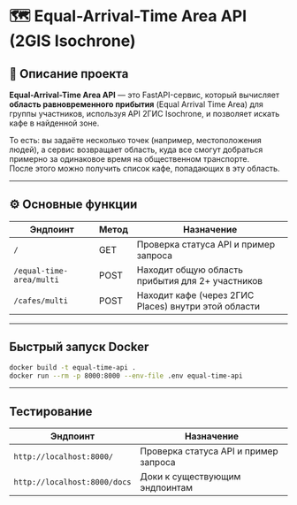 # 🗺️ Equal-Arrival-Time Area API (2GIS Isochrone)

## 📖 Описание проекта

**Equal-Arrival-Time Area API** — это FastAPI-сервис, который вычисляет **область равновременного прибытия** (Equal Arrival Time Area) для группы участников, используя API 2ГИС Isochrone, и позволяет искать кафе в найденной зоне.  

То есть: вы задаёте несколько точек (например, местоположения людей), а сервис возвращает область, куда все смогут добраться примерно за одинаковое время на общественном транспорте.  
После этого можно получить список кафе, попадающих в эту область.

---

## ⚙️ Основные функции

| Эндпоинт | Метод | Назначение |
|-----------|--------|------------|
| `/` | GET | Проверка статуса API и пример запроса |
| `/equal-time-area/multi` | POST | Находит общую область прибытия для 2+ участников |
| `/cafes/multi` | POST | Находит кафе (через 2ГИС Places) внутри этой области |

---

## Быстрый запуск Docker
```bash
docker build -t equal-time-api .
docker run --rm -p 8000:8000 --env-file .env equal-time-api
```

---

## Тестирование

| Эндпоинт  | Назначение |
|-----------|------------|
| `http://localhost:8000/` | Проверка статуса API и пример запроса |
| `http://localhost:8000/docs` | Доки к существующим эндпоинтам |